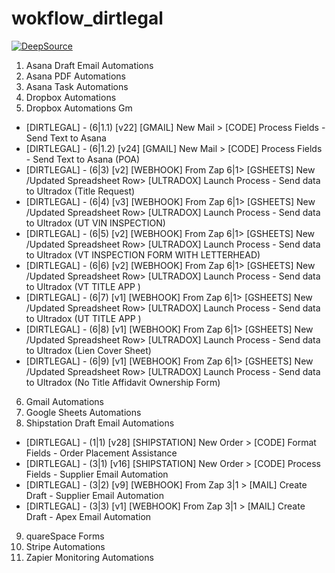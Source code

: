 # wokflow_dirtlegal

[![DeepSource](https://static.deepsource.io/deepsource-badge-light-mini.svg)](https://deepsource.io/gh/aguscortes/workflow-dirtlegal/?ref=repository-badge)

1. Asana Draft Email Automations
2. Asana PDF Automations
3. Asana Task Automations
4. Dropbox Automations
5. Dropbox Automations Gm
  * [DIRTLEGAL] - (6|1.1) [v22] [GMAIL] New Mail > [CODE] Process Fields - Send Text to Asana
  * [DIRTLEGAL] - (6|1.2) [v24] [GMAIL] New Mail > [CODE] Process Fields - Send Text to Asana (POA)
  * [DIRTLEGAL] - (6|3) [v2] [WEBHOOK] From Zap 6|1> [GSHEETS] New /Updated Spreadsheet Row> [ULTRADOX] Launch Process - Send data to Ultradox (Title Request)
  * [DIRTLEGAL] - (6|4) [v3] [WEBHOOK] From Zap 6|1> [GSHEETS] New /Updated Spreadsheet Row> [ULTRADOX] Launch Process - Send data to Ultradox (UT VIN INSPECTION)
  * [DIRTLEGAL] - (6|5) [v2] [WEBHOOK] From Zap 6|1> [GSHEETS] New /Updated Spreadsheet Row> [ULTRADOX] Launch Process - Send data to Ultradox (VT INSPECTION FORM WITH LETTERHEAD)
  * [DIRTLEGAL] - (6|6) [v2] [WEBHOOK] From Zap 6|1> [GSHEETS] New /Updated Spreadsheet Row> [ULTRADOX] Launch Process - Send data to Ultradox (VT TITLE APP )
  * [DIRTLEGAL] - (6|7) [v1] [WEBHOOK] From Zap 6|1> [GSHEETS] New /Updated Spreadsheet Row> [ULTRADOX] Launch Process - Send data to Ultradox (UT TITLE APP )
  * [DIRTLEGAL] - (6|8) [v1] [WEBHOOK] From Zap 6|1> [GSHEETS] New /Updated Spreadsheet Row> [ULTRADOX] Launch Process - Send data to Ultradox (Lien Cover Sheet)
  * [DIRTLEGAL] - (6|9) [v1] [WEBHOOK] From Zap 6|1> [GSHEETS] New /Updated Spreadsheet Row> [ULTRADOX] Launch Process - Send data to Ultradox (No Title Affidavit Ownership Form)
6. Gmail Automations
7. Google Sheets Automations
8. Shipstation Draft Email Automations
  * [DIRTLEGAL] - (1|1) [v28] [SHIPSTATION] New Order > [CODE] Format Fields - Order Placement Assistance
  * [DIRTLEGAL] - (3|1) [v16] [SHIPSTATION] New Order > [CODE] Process Fields - Supplier Email Automation
  * [DIRTLEGAL] - (3|2) [v9] [WEBHOOK] From Zap 3|1 > [MAIL] Create Draft - Supplier Email Automation
  * [DIRTLEGAL] - (3|3) [v1] [WEBHOOK] From Zap 3|1 > [MAIL] Create Draft - Apex Email Automation
9. quareSpace Forms
10. Stripe Automations
11. Zapier Monitoring Automations
